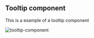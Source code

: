 ## Tooltip component

This is a example of a tooltip component

![tooltip-component](https://user-images.githubusercontent.com/17436856/140663348-ab186354-0995-4858-9f72-28b1582dda51.png)
